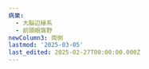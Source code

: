 ```yaml
---
病巣:
  - 大脳辺縁系
  - 前頭眼窩野
newColumn3: 両側
lastmod: '2025-03-05'
last_edited: 2025-02-27T00:00:00.000Z
---
```



